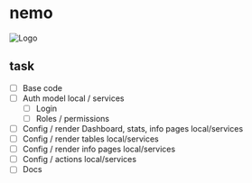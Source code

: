 # nemo
![Logo]([https://avatars.githubusercontent.com/u/117304424?s=200&v=4])
## task 
- [ ] Base code  
- [ ] Auth model local / services
    - [ ] Login
    - [ ] Roles / permissions 
 - [ ] Config / render Dashboard, stats, info pages local/services
- [ ] Config / render tables local/services
- [ ] Config / render info pages local/services
- [ ] Config / actions local/services
- [ ] Docs 
